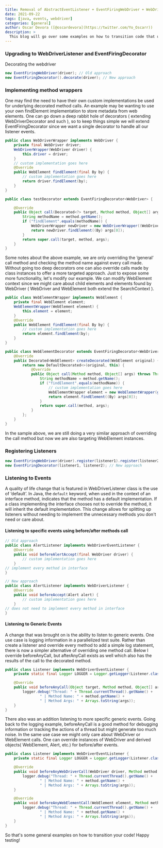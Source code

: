 ```yaml
---
title: Removal of AbstractEventListener + EventFiringWebDriver + WebDriverEventListener
date: 2021-09-22
tags: [java, events, webdriver]
categories: [general]
author: Oscar Devora ([@oscardevora](https://twitter.com/Yo_Oscarr))
description: >
  This blog will go over some examples on how to transition code that uses the aforementioned classes.
---
```


### Upgrading to WebDriverListener and EventFiringDecorator
Decorating the webdriver

```java
new EventFiringWebDriver(driver); // Old approach
new EventFiringDecorator().decorate(driver); // New approach
```
### Implementing method wrappers
One may find the need to have their own custom implementations be used for underlying decorated method calls. An example may be wanting to use your own findElement implementation to store metadata from web elements. One can go down a deep rabbit hole of decorators ( extending WebDriverDecorator and such ), so to keep things simple we will extend EventFiringDecorator since we want a single decorator to handle all our listener events.

```java
public class WebDriverWrapper implements WebDriver {
    private final WebDriver driver;
    WebDriverWrapper(WebDriver driver) {
        this.driver = driver;
    }
    // custom implementation goes here
    @Override
    public WebElement findElement(final By by) {
        // custom implementation goes here
        return driver.findElement(by);
    }
}

public class testDecorator extends EventFiringDecorator<WebDriver> {

    @Override
    public Object call(Decorated<?> target, Method method, Object[] args) throws Throwable {
        String methodName = method.getName();
        if ("findElement".equals(methodName)) {
            WebDriverWrapper newDriver = new WebDriverWrapper((WebDriver) target.getOriginal());
            return newDriver.findElement((By) args[0]);
        }
        return super.call(target, method, args);
    }
}
```
Some notes about the above example, we are only overriding the ‘general’ call method and checking the method name against every call made. 
Without going too deep decorators one can also override calls made by class instances to offer a more targeted approach. 
Just to expose some more functionality, let's modify our example. 
We can modify WebElement context since we might care about child elements and elements found by WebDriver ( WebDriver and WebElement both extend the SearchContext ).

```java
public class WebElementWrapper implements WebElement {
    private final WebElement element;
    WebElementWrapper(WebElement element) {
        this.element = element;
    }
    @Override
    public WebElement findElement(final By by) {
        // custom implementation goes here
        return element.findElement(by);
    }
}

public class WebElementDecorator extends EventFiringDecorator<WebDriver> {
    @Override
    public Decorated<WebElement> createDecorated(WebElement original) {
        return new DefaultDecorated<>(original, this) {
            @Override
            public Object call(Method method, Object[] args) throws Throwable {
                String methodName = method.getName();
                if ("findElement".equals(methodName)) {
                    // custom implementation goes here
                    WebElementWrapper element = new WebElementWrapper(getOriginal());
                    return element.findElement((By) args[0]);
                }
                return super.call(method, args);
            }
        };
    }
}
```
In the sample above, we are still doing a very similar approach of overriding the call method but now we are also targeting WebElement instances.
### Registering Listeners

```java
new EventFiringWebDriver(driver).register(listener1).register(listener2); // Old approach
new EventFiringDecorator(listener1, listener2); // New approach
```
### Listening to Events
A quality of life change that is featured in WebDriverListener class is the use of ‘default’. 
In Java, the `default` keyword, when used in the context of an interface method, indicates that the method has a default implementation. 
If a class implementing the interface chooses not to override the method, it will inherit the default implementation. 
This change allows for splitting up listeners without needing to implement the unnecessary methods you don't need or care about.

#### Listening to specific events using before/after methods call
```java
// Old approach
public class AlertListener implements WebDriverEventListener {
    @Override
    public void beforeAlertAccept(final WebDriver driver) {
        // custom implementation goes here
    }
// implement every method in interface
}

// New approach
public class AlertListener implements WebDriverListener {
    @Override
    public void beforeAccept(Alert alert) {
        // custom implementation goes here
    }
// does not need to implement every method in interface
}
```
#### Listening to Generic Events
A change that was brought on is the ability to listen to generic events. 
One use case is logging information in a parallelized test suite.
Rather than create a listener and override every method to add a simple log statement, there is now a simpler alternative of overriding one method call. 
Below I override beforeAnyCall, but afterAnyCall exists as well which also has the results of the call to the decorated method.

```java
public class Listener implements WebDriverEventListener {
    private static final Logger LOGGER = Logger.getLogger(Listener.class.getName());

    @Override
    public void beforeAnyCall(Object target, Method method, Object[] args) {
        logger.debug("Thread: " + Thread.currentThread().getName() +
                " | Method Name: " + method.getName() +
                " | Method Args: " + Arrays.toString(args));
    }
}
```

There also was an addition listening to more specific generic events. 
Going back to the logging example, beforeAnyCall is a good method for debugging information or tracking the actions of a thread but might generate too much noise. 
In the same use case we might only care about WebDriver or WebElement calls. 
One can override instances of WebDriver and derived objects( WebElement, Alert, etc.) for before/after events.

```java
public class Listener implements WebDriverEventListener {
    private static final Logger LOGGER = Logger.getLogger(Listener.class.getName());

    @Override
    public void beforeAnyWebDriverCall(WebDriver driver, Method method, Object[] args) {
        logger.debug("Thread: " + Thread.currentThread().getName() +
                " | Method Name: " + method.getName() +
                " | Method Args: " + Arrays.toString(args));
    }

    @Override
    public void beforeAnyWebElementCall(WebElement element, Method method, Object[] args) {
        logger.debug("Thread: " + Thread.currentThread().getName() +
                " | Method Name: " + method.getName() +
                " | Method Args: " + Arrays.toString(args));
    }
}
```

So that's some general examples on how to transition your code!
Happy testing!


